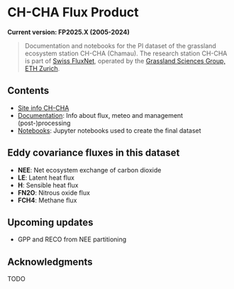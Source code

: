# CH-CHA Flux Product

**Current version: FP2025.X (2005-2024)**

> Documentation and notebooks for the PI dataset of the grassland ecosystem station CH-CHA (Chamau). The research station CH-CHA is part of [Swiss FluxNet](https://www.swissfluxnet.ethz.ch/), operated by the [Grassland Sciences Group, ETH Zurich](https://gl.ethz.ch/).

## Contents

- [Site info CH-CHA](https://www.swissfluxnet.ethz.ch/index.php/sites/site-info-ch-cha/)
- [Documentation](docs/README.md): Info about flux, meteo and management (post-)processing
- [Notebooks](notebooks/README.md): Jupyter notebooks used to create the final dataset

## Eddy covariance fluxes in this dataset

- **NEE**: Net ecosystem exchange of carbon dioxide
- **LE**: Latent heat flux
- **H**: Sensible heat flux
- **FN2O**: Nitrous oxide flux
- **FCH4**: Methane flux

## Upcoming updates

- GPP and RECO from NEE partitioning

## Acknowledgments

TODO

